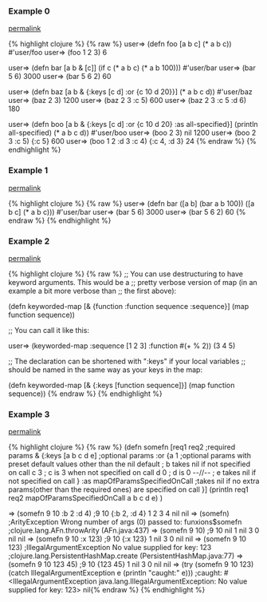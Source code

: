 ### Example 0
[permalink](#example-0)

{% highlight clojure %}
{% raw %}
user=> (defn foo [a b c]
	    (* a b c))
#'user/foo
user=> (foo 1 2 3)
6

user=> (defn bar [a b & [c]]
         (if c
           (* a b c)
           (* a b 100)))
#'user/bar
user=> (bar 5 6)
3000
user=> (bar 5 6 2)
60

user=> (defn baz [a b & {:keys [c d] :or {c 10 d 20}}]
         (* a b c d))
#'user/baz
user=> (baz 2 3)
1200
user=> (baz 2 3 :c 5)
600
user=> (baz 2 3 :c 5 :d 6)
180

user=> (defn boo [a b & {:keys [c d] :or {c 10 d 20} :as all-specified}]
          (println all-specified)
          (* a b c d))
#'user/boo
user=> (boo 2 3)
nil
1200
user=> (boo 2 3 :c 5)
{:c 5}
600
user=> (boo 1 2 :d 3 :c 4)
{:c 4, :d 3}
24
{% endraw %}
{% endhighlight %}


### Example 1
[permalink](#example-1)

{% highlight clojure %}
{% raw %}
user=> (defn bar
         ([a b]   (bar a b 100))
         ([a b c] (* a b c)))
#'user/bar
user=> (bar 5 6)
3000
user=> (bar 5 6 2)
60
{% endraw %}
{% endhighlight %}


### Example 2
[permalink](#example-2)

{% highlight clojure %}
{% raw %}
;; You can use destructuring to have keyword arguments. This would be a
;; pretty verbose version of map (in an example a bit more verbose than
;; the first above):

(defn keyworded-map [& {function :function sequence :sequence}]
  (map function sequence))

;; You can call it like this:

user=> (keyworded-map :sequence [1 2 3] :function #(+ % 2))
(3 4 5)


;; The declaration can be shortened with ":keys" if your local variables
;; should be named in the same way as your keys in the map:

(defn keyworded-map [& {:keys [function sequence]}]
  (map function sequence))
{% endraw %}
{% endhighlight %}


### Example 3
[permalink](#example-3)

{% highlight clojure %}
{% raw %}
(defn somefn
  [req1 req2 ;required params
   & {:keys [a b c d e] ;optional params
      :or {a 1 ;optional params with preset default values other than the nil default
                  ; b takes nil if not specified on call
            c 3 ; c is 3 when not specified on call
            d 0 ; d is 0 --//--
                  ; e takes nil if not specified on call
           }
      :as mapOfParamsSpecifiedOnCall ;takes nil if no extra params(other than the required ones) are specified on call
      }]
  (println req1 req2 mapOfParamsSpecifiedOnCall a b c d e)
  )

=> (somefn 9 10 :b 2 :d 4)
;9 10 {:b 2, :d 4} 1 2 3 4 nil
nil
=> (somefn)
;ArityException Wrong number of args (0) passed to: funxions$somefn  ;clojure.lang.AFn.throwArity (AFn.java:437)
=> (somefn 9 10)
;9 10 nil 1 nil 3 0 nil
nil
=> (somefn 9 10 :x 123)
;9 10 {:x 123} 1 nil 3 0 nil
nil
=> (somefn 9 10 123)
;IllegalArgumentException No value supplied for key: 123  ;clojure.lang.PersistentHashMap.create (PersistentHashMap.java:77)
=> (somefn 9 10 123 45)
;9 10 {123 45} 1 nil 3 0 nil
nil
=> (try
     (somefn 9 10 123)
     (catch IllegalArgumentException e (println "caught:" e)))
;caught: #<IllegalArgumentException java.lang.IllegalArgumentException: No value supplied for key: 123>
nil{% endraw %}
{% endhighlight %}



